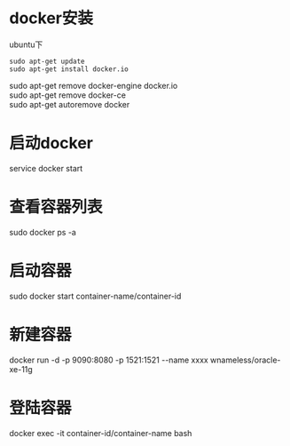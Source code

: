 # docker安装
ubuntu下 
```
sudo apt-get update
sudo apt-get install docker.io
```

sudo apt-get remove docker-engine docker.io  
sudo apt-get remove docker-ce  
sudo apt-get autoremove docker
# 启动docker
service docker start  
# 查看容器列表
sudo docker ps -a  
# 启动容器
sudo docker start container-name/container-id
# 新建容器
docker run -d -p 9090:8080 -p 1521:1521 --name xxxx wnameless/oracle-xe-11g  
# 登陆容器
docker exec -it container-id/container-name bash